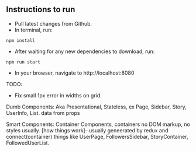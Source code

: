 ## Instructions to run

* Pull latest changes from Github.
* In terminal, run:
```
npm install
```
* After waiting for any new dependencies to download, run:
```
npm run start
```
* In your browser, navigate to http://localhost:8080

TODO:
* Fix small 1px error in widths on grid.


Dumb Components: Aka Presentational, Stateless,  ex Page, Sidebar, Story, UserInfo, List. data from props 


Smart Components: Container Components, containers  no DOM markup, no styles usually. [how things work]- usually geneerated by redux and connect(container) things like UserPage, FollowersSidebar, StoryContainer, FollowedUserList.